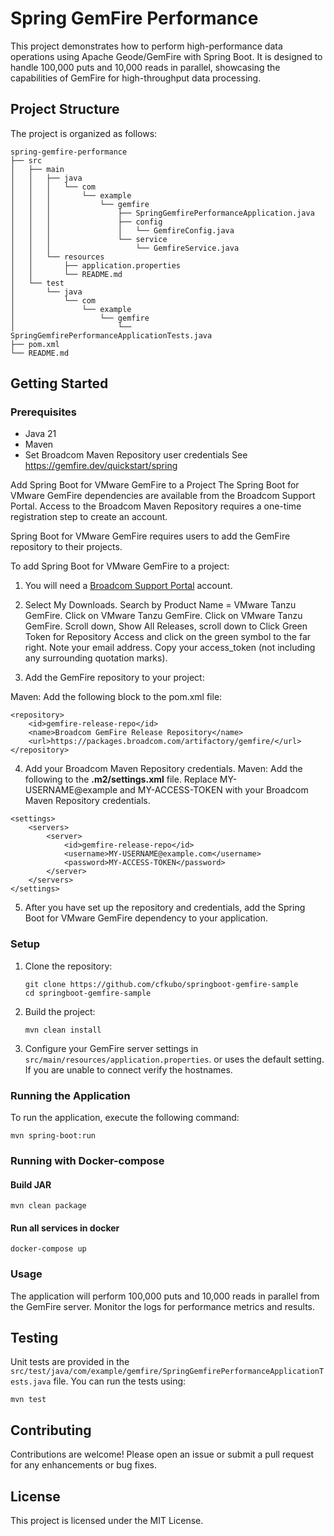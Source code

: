 # Spring GemFire Performance

This project demonstrates how to perform high-performance data operations using Apache Geode/GemFire with Spring Boot. It is designed to handle 100,000 puts and 10,000 reads in parallel, showcasing the capabilities of GemFire for high-throughput data processing.

## Project Structure

The project is organized as follows:

```
spring-gemfire-performance
├── src
│   ├── main
│   │   ├── java
│   │   │   └── com
│   │   │       └── example
│   │   │           └── gemfire
│   │   │               ├── SpringGemfirePerformanceApplication.java
│   │   │               ├── config
│   │   │               │   └── GemfireConfig.java
│   │   │               └── service
│   │   │                   └── GemfireService.java
│   │   └── resources
│   │       ├── application.properties
│   │       └── README.md
│   └── test
│       └── java
│           └── com
│               └── example
│                   └── gemfire
│                       └── SpringGemfirePerformanceApplicationTests.java
├── pom.xml
└── README.md
```

## Getting Started

### Prerequisites

- Java 21 
- Maven
- Set Broadcom Maven Repository user credentials See https://gemfire.dev/quickstart/spring


Add Spring Boot for VMware GemFire to a Project
The Spring Boot for VMware GemFire dependencies are available from the Broadcom Support Portal. Access to the Broadcom Maven Repository requires a one-time registration step to create an account.

Spring Boot for VMware GemFire requires users to add the GemFire repository to their projects.

To add Spring Boot for VMware GemFire to a project:

1. You will need a [Broadcom Support Portal](https://support.broadcom.com/) account.

2. Select My Downloads. Search by Product Name = VMware Tanzu GemFire. Click on VMware Tanzu GemFire. Click on VMware Tanzu GemFire. Scroll down, Show All Releases, scroll down to Click Green Token for Repository Access and click on the green symbol to the far right. Note your email address. Copy your access_token (not including any surrounding quotation marks).

3. Add the GemFire repository to your project:
 
Maven: Add the following block to the pom.xml file:
```
<repository>
    <id>gemfire-release-repo</id>
    <name>Broadcom GemFire Release Repository</name>
    <url>https://packages.broadcom.com/artifactory/gemfire/</url>
</repository>
```
4. Add your Broadcom Maven Repository credentials.
Maven: Add the following to the **.m2/settings.xml** file. Replace MY-USERNAME@example and MY-ACCESS-TOKEN with your Broadcom Maven Repository credentials.

```
<settings>
    <servers>
        <server>
            <id>gemfire-release-repo</id>
            <username>MY-USERNAME@example.com</username>
            <password>MY-ACCESS-TOKEN</password>
        </server>
    </servers>
</settings>
```

5. After you have set up the repository and credentials, add the Spring Boot for VMware GemFire dependency to your application.


### Setup

1. Clone the repository:

   ```
   git clone https://github.com/cfkubo/springboot-gemfire-sample
   cd springboot-gemfire-sample
   ```

2. Build the project:
   ```
   mvn clean install
   ```

3. Configure your GemFire server settings in `src/main/resources/application.properties`.  or uses the default setting. If you are unable to connect verify the hostnames.

### Running the Application

To run the application, execute the following command:

```
mvn spring-boot:run
```
### Running with Docker-compose

#### Build JAR
```
mvn clean package
```
#### Run all services in docker
```
docker-compose up
```

### Usage

The application will perform 100,000 puts and 10,000 reads in parallel from the GemFire server. Monitor the logs for performance metrics and results.

## Testing

Unit tests are provided in the `src/test/java/com/example/gemfire/SpringGemfirePerformanceApplicationTests.java` file. You can run the tests using:
```
mvn test
```

## Contributing

Contributions are welcome! Please open an issue or submit a pull request for any enhancements or bug fixes.

## License

This project is licensed under the MIT License. 